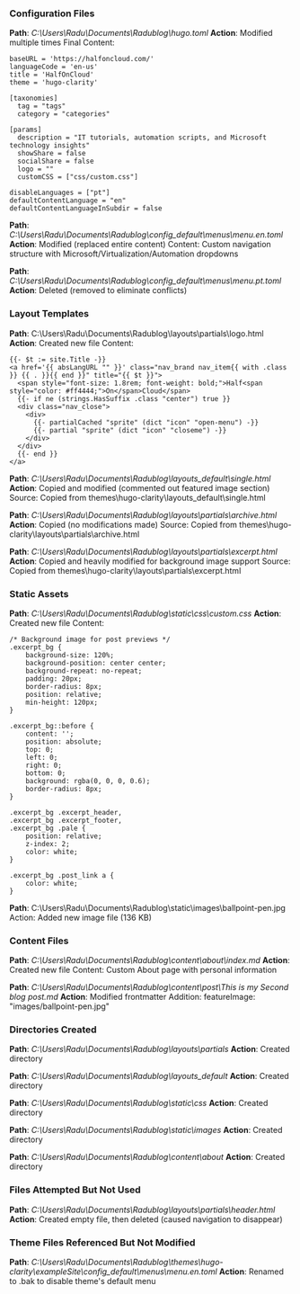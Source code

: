### Configuration Files

**Path**: *C:\Users\Radu\Documents\Radublog\hugo.toml*
**Action**: Modified multiple times
Final Content:

```
baseURL = 'https://halfoncloud.com/'
languageCode = 'en-us'
title = 'HalfOnCloud'
theme = 'hugo-clarity'

[taxonomies]
  tag = "tags"
  category = "categories"

[params]
  description = "IT tutorials, automation scripts, and Microsoft technology insights"
  showShare = false
  socialShare = false
  logo = ""
  customCSS = ["css/custom.css"]

disableLanguages = ["pt"]
defaultContentLanguage = "en"
defaultContentLanguageInSubdir = false
```

**Path**: *C:\Users\Radu\Documents\Radublog\config\_default\menus\menu.en.toml*
**Action**: Modified (replaced entire content)
Content: Custom navigation structure with Microsoft/Virtualization/Automation dropdowns

**Path**: *C:\Users\Radu\Documents\Radublog\config\_default\menus\menu.pt.toml*
**Action**: Deleted (removed to eliminate conflicts)

### Layout Templates
**Path**: C:\Users\Radu\Documents\Radublog\layouts\partials\logo.html
**Action**: Created new file Content:

```
{{- $t := site.Title -}}
<a href='{{ absLangURL "" }}' class="nav_brand nav_item{{ with .class }} {{ . }}{{ end }}" title="{{ $t }}">
  <span style="font-size: 1.8rem; font-weight: bold;">Half<span style="color: #ff4444;">On</span>Cloud</span>
  {{- if ne (strings.HasSuffix .class "center") true }}
  <div class="nav_close">
    <div>
      {{- partialCached "sprite" (dict "icon" "open-menu") -}}
      {{- partial "sprite" (dict "icon" "closeme") -}}
    </div>
  </div>
  {{- end }}
</a>
```


**Path**: *C:\Users\Radu\Documents\Radublog\layouts\_default\single.html*
**Action**: Copied and modified (commented out featured image section)
Source: Copied from themes\hugo-clarity\layouts\_default\single.html

**Path**: *C:\Users\Radu\Documents\Radublog\layouts\partials\archive.html*
**Action**: Copied (no modifications made)
Source: Copied from themes\hugo-clarity\layouts\partials\archive.html

**Path**: *C:\Users\Radu\Documents\Radublog\layouts\partials\excerpt.html*
**Action**: Copied and heavily modified for background image support
Source: Copied from themes\hugo-clarity\layouts\partials\excerpt.html

### Static Assets

**Path**: *C:\Users\Radu\Documents\Radublog\static\css\custom.css*
**Action**: Created new file Content:

```
/* Background image for post previews */
.excerpt_bg {
    background-size: 120%;
    background-position: center center;
    background-repeat: no-repeat;
    padding: 20px;
    border-radius: 8px;
    position: relative;
    min-height: 120px;
}

.excerpt_bg::before {
    content: '';
    position: absolute;
    top: 0;
    left: 0;
    right: 0;
    bottom: 0;
    background: rgba(0, 0, 0, 0.6);
    border-radius: 8px;
}

.excerpt_bg .excerpt_header,
.excerpt_bg .excerpt_footer,
.excerpt_bg .pale {
    position: relative;
    z-index: 2;
    color: white;
}

.excerpt_bg .post_link a {
    color: white;
}
```


**Path**: C:\Users\Radu\Documents\Radublog\static\images\ballpoint-pen.jpg
Action: Added new image file (136 KB)

### Content Files

**Path**: *C:\Users\Radu\Documents\Radublog\content\about\index.md*
**Action**: Created new file
Content: Custom About page with personal information

**Path**: *C:\Users\Radu\Documents\Radublog\content\post\This is my Second blog post.md*
**Action**: Modified frontmatter
Addition: featureImage: "images/ballpoint-pen.jpg"

### Directories Created

**Path**: *C:\Users\Radu\Documents\Radublog\layouts\partials*
**Action**: Created directory

**Path**: *C:\Users\Radu\Documents\Radublog\layouts\_default*
**Action**: Created directory

**Path**: *C:\Users\Radu\Documents\Radublog\static\css*
**Action**: Created directory

**Path**: *C:\Users\Radu\Documents\Radublog\static\images*
**Action**: Created directory

**Path**: *C:\Users\Radu\Documents\Radublog\content\about*
**Action**: Created directory

### Files Attempted But Not Used
**Path**: *C:\Users\Radu\Documents\Radublog\layouts\partials\header.html*
**Action**: Created empty file, then deleted (caused navigation to disappear)
### Theme Files Referenced But Not Modified
**Path**: *C:\Users\Radu\Documents\Radublog\themes\hugo-clarity\exampleSite\config\_default\menus\menu.en.toml*
**Action**: Renamed to .bak to disable theme's default menu